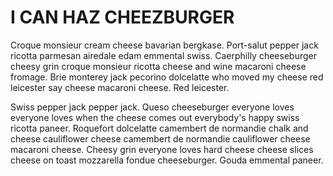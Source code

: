 # I CAN HAZ CHEEZBURGER

Croque monsieur cream cheese bavarian bergkase. Port-salut pepper jack ricotta parmesan airedale edam emmental swiss. Caerphilly cheeseburger cheesy grin croque monsieur ricotta cheese and wine macaroni cheese fromage. Brie monterey jack pecorino dolcelatte who moved my cheese red leicester say cheese macaroni cheese. Red leicester.

Swiss pepper jack pepper jack. Queso cheeseburger everyone loves everyone loves when the cheese comes out everybody's happy swiss ricotta paneer. Roquefort dolcelatte camembert de normandie chalk and cheese cauliflower cheese camembert de normandie cauliflower cheese macaroni cheese. Cheesy grin everyone loves hard cheese cheese slices cheese on toast mozzarella fondue cheeseburger. Gouda emmental paneer.